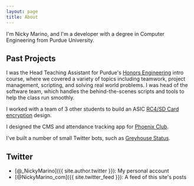 ```yaml
---
layout: page
title: About
---
```


I'm Nicky Marino, and I'm a developer with a degree in Computer Engineering from Purdue University.

## Past Projects

I was the Head Teaching Assistant for Purdue's [Honors Engineering](https://engineering.purdue.edu/Honors) intro course, where we covered a variety of topics including teamwork, project management, scripting, and solving real world problems. I was head of the software team, which handles the behind-the-scenes scripts and tools to help the class run smoothly.

I worked with a team of 3 other students to build an ASIC [RC4/SD Card encryption](https://github.com/nickymarino/ece337project) design.

I designed the CMS and attendance tracking app for [Phoenix Club](https://github.com/nickymarino/phoenixclub).

I've built a number of small Twitter bots, such as [Greyhouse Status](https://twitter.com/greyhousestatus).

## Twitter

- [@_NickyMarino]({{ site.author.twitter }}): My personal account
- [@NickyMarino_com]({{ site.twitter_feed }}): A feed of this site's posts